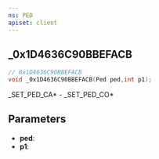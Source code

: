 ```yaml
---
ns: PED
apiset: client
---
```

## _0x1D4636C90BBEFACB

```c
// 0x1D4636C90BBEFACB
void _0x1D4636C90BBEFACB(Ped ped,int p1);
```

_SET_PED_CA* - _SET_PED_CO*

## Parameters
* **ped**:
* **p1**: